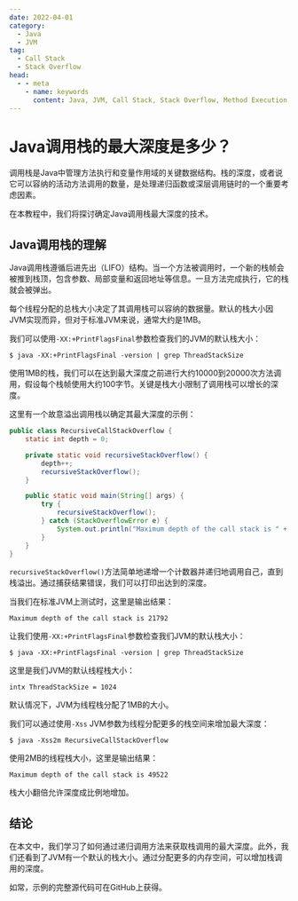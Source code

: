 ```yaml
---
date: 2022-04-01
category:
  - Java
  - JVM
tag:
  - Call Stack
  - Stack Overflow
head:
  - - meta
    - name: keywords
      content: Java, JVM, Call Stack, Stack Overflow, Method Execution, Variable Scope, Recursive Functions, Deep Call Chains
---
```

# Java调用栈的最大深度是多少？

调用栈是Java中管理方法执行和变量作用域的关键数据结构。栈的深度，或者说它可以容纳的活动方法调用的数量，是处理递归函数或深层调用链时的一个重要考虑因素。

在本教程中，我们将探讨确定Java调用栈最大深度的技术。

## Java调用栈的理解

Java调用栈遵循后进先出（LIFO）结构。当一个方法被调用时，一个新的栈帧会被推到栈顶，包含参数、局部变量和返回地址等信息。一旦方法完成执行，它的栈就会被弹出。

每个线程分配的总栈大小决定了其调用栈可以容纳的数据量。默认的栈大小因JVM实现而异，但对于标准JVM来说，通常大约是1MB。

我们可以使用`-XX:+PrintFlagsFinal`参数检查我们的JVM的默认栈大小：

```shell
$ java -XX:+PrintFlagsFinal -version | grep ThreadStackSize
```

使用1MB的栈，我们可以在达到最大深度之前进行大约10000到20000次方法调用，假设每个栈帧使用大约100字节。关键是栈大小限制了调用栈可以增长的深度。

这里有一个故意溢出调用栈以确定其最大深度的示例：

```java
public class RecursiveCallStackOverflow {
    static int depth = 0;

    private static void recursiveStackOverflow() {
        depth++;
        recursiveStackOverflow();
    }

    public static void main(String[] args) {
        try {
            recursiveStackOverflow();
        } catch (StackOverflowError e) {
            System.out.println("Maximum depth of the call stack is " + depth);
        }
    }
}
```

`recursiveStackOverflow()`方法简单地递增一个计数器并递归地调用自己，直到栈溢出。通过捕获结果错误，我们可以打印出达到的深度。

当我们在标准JVM上测试时，这里是输出结果：

```
Maximum depth of the call stack is 21792
```

让我们使用`-XX:+PrintFlagsFinal`参数检查我们JVM的默认栈大小：

```shell
$ java -XX:+PrintFlagsFinal -version | grep ThreadStackSize

```

这里是我们JVM的默认线程栈大小：

```
intx ThreadStackSize = 1024
```

默认情况下，JVM为线程栈分配了1MB的大小。

我们可以通过使用`-Xss` JVM参数为线程分配更多的栈空间来增加最大深度：

```shell
$ java -Xss2m RecursiveCallStackOverflow
```

使用2MB的线程栈大小，这里是输出结果：

```
Maximum depth of the call stack is 49522
```

栈大小翻倍允许深度成比例地增加。

## 结论

在本文中，我们学习了如何通过递归调用方法来获取栈调用的最大深度。此外，我们还看到了JVM有一个默认的栈大小。通过分配更多的内存空间，可以增加栈调用的深度。

如常，示例的完整源代码可在GitHub上获得。